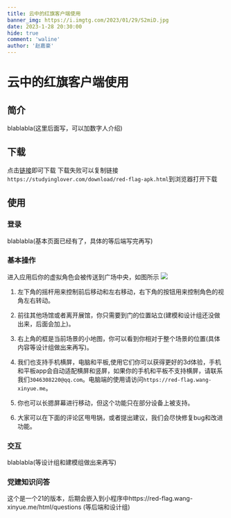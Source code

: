 ```yaml
---
title: 云中的红旗客户端使用
banner_img: https://i.imgtg.com/2023/01/29/S2miD.jpg
date: 2023-1-28 20:30:00
hide: true
comment: 'waline'
author: '赵嘉豪'
---
```

# 云中的红旗客户端使用
## 简介
blablabla(这里后面写，可以加数字人介绍)
## 下载
点击[链接](https://studyinglover.com/download/red-flag-apk.html)即可下载
下载失败可以复制链接`https://studyinglover.com/download/red-flag-apk.html`到浏览器打开下载
## 使用
### 登录
blablabla(基本页面已经有了，具体的等后端写完再写)
### 基本操作
进入应用后你的虚拟角色会被传送到广场中央，如图所示
![](https://i.imgtg.com/2023/01/29/S2y3I.jpg)
1. 左下角的摇杆用来控制前后移动和左右移动，右下角的按钮用来控制角色的视角左右转动。

2. 前往其他场馆或者离开展馆，你只需要到门的位置站立(建模和设计组还没做出来，后面会加上)。

3. 右上角的框是当前场景的小地图，你可以看到你相对于整个场景的位置(具体内容等设计组做出来再写)。

4. 我们也支持手机横屏，电脑和平板,使用它们你可以获得更好的3d体验，手机和平板app会自动适配横屏和竖屏，如果你的手机和平板不支持横屏，请联系我们`3046308220@qq.com`。电脑端的使用请访问`https://red-flag.wang-xinyue.me`。

5. 你也可以长摁屏幕进行移动，但这个功能只在部分设备上被支持。

6. 大家可以在下面的评论区甩甩锅，或者提出建议，我们会尽快修复bug和改进功能。

### 交互
blablabla(等设计组和建模组做出来再写)

### 党建知识问答
这个是一个21的版本，后期会嵌入到小程序中https://red-flag.wang-xinyue.me/html/questions (等后端和设计组)
